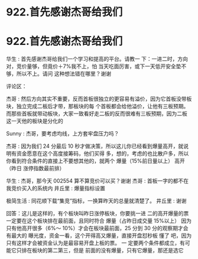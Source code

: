 # 922.首先感谢杰哥给我们

# 922.首先感谢杰哥给我们

华生 : 首先感谢杰哥给我们一个学习和提高的平台。请教一 下：一进二时，方向对，竞价量够，但竟价＋7%我不上，怕 当天吃面厉害，或下一天低开安全垫不够，所以不上。请问 这种想法错在哪里？谢谢

评论区：

杰哥 : 然后方向其实不重要，反而首板很独立的更容易有溢价，因为它首板没带板块，独立完成二板后才带，那板块的每 个首板都会给他溢价，让他有三板预期。 而那些首板就带动板块，大家一致看好走二板的反而很难有三板预期，因为二板 这一天他的板块是分化的

Sunny : 杰哥，要考虑均线，上方套牢盘压力吗？

杰哥 : 因为我们 24 分最后 10 秒才做决策，所以这儿你已经看到爆量高开，就说明有资金愿意在这个高度接筹码，他们买得 多，想的，考虑的也比散户多，所以你看到符合条件的直接上不要想其他的，就两个 爆量（15%前日量以上） 高开（昨日 涨停指数最前排）

华生 : 杰哥，那今天 002554 算不算竞价可以买？谢谢 杰哥 : 首板一字的都不在我竞价买入的系统内 井丘里 : 爆量指标设置

极简生活 : 同花顺下载“集竞”指标，一换算昨天的总量就清楚了。 井丘里 : 谢谢

回答：这儿是这样的，有个板块叫昨日涨停板块，你要挑一进 二的高开爆量的票一定要在这个板块排在最前面，且同时符合 爆量（占昨日成交量 15%以上） 因为只有他高开很多（6%～ 10%）才会在板块最前面，25 分到 30 分的观察期才会有最大的 曝光度，资金一看，这个开得高又爆量，直接开盘怼秒板 懂了 吧，因为只有这样才会被资金认为是最容易开盘上板的票。 一 定要两个条件都成立，有可能它只排在板块的第二第三，但是 前面的没有爆量，只有它爆量，那还是选它